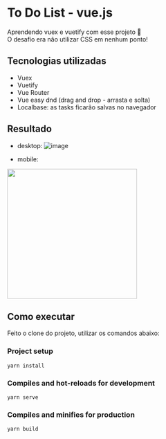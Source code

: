 # To Do List - vue.js

Aprendendo vuex e vuetify com esse projeto :green_heart: <br>
O desafio era não utilizar CSS em nenhum ponto!

## Tecnologias utilizadas

- Vuex
- Vuetify
- Vue Router
- Vue easy dnd (drag and drop - arrasta e solta)
- Localbase: as tasks ficarão salvas no navegador

## Resultado

- desktop:
![image](https://user-images.githubusercontent.com/62160705/135143377-f2578201-40a7-4915-8302-c1a5c52f38a9.png)


- mobile:
<img width="300" src="https://user-images.githubusercontent.com/62160705/135143560-e47df80f-82d5-4849-9fbe-ec59973900d9.png">


## Como executar

Feito o clone do projeto, utilizar os comandos abaixo:

### Project setup
```
yarn install
```

### Compiles and hot-reloads for development
```
yarn serve
```

### Compiles and minifies for production
```
yarn build
```

